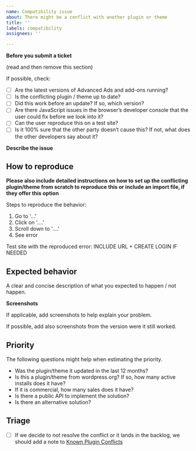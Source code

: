 ```yaml
---
name: Compatibility issue
about: There might be a conflict with another plugin or theme
title: ''
labels: compatibility
assignees: ''

---
```


**Before you submit a ticket**

(read and then remove this section)

If possible, check:

- [ ] Are the latest versions of Advanced Ads and add-ons running?
- [ ] Is the conflicting plugin / theme up to date?
- [ ] Did this work before an update? If so, which version?
- [ ] Are there JavaScript issues in the browser’s developer console that the user could fix before we look into it?
- [ ] Can the user reproduce this on a test site?
- [ ] Is it 100% sure that the other party doesn’t cause this? If not, what does the other developers say about it?

**Describe the issue**

How to reproduce
---

**Please also include detailed instructions on how to set up the conflicting plugin/theme from scratch to reproduce this or include an import file, if they offer this option**

Steps to reproduce the behavior:

1. Go to '...'
2. Click on '....'
3. Scroll down to '....'
4. See error

Test site with the reproduced error: INCLUDE URL + CREATE LOGIN IF NEEDED

Expected behavior
---

A clear and concise description of what you expected to happen / not happen.

**Screenshots**

If applicable, add screenshots to help explain your problem.

If possible, add also screenshots from the version were it still worked.

Priority
---

The following questions might help when estimating the priority.

- Was the plugin/theme it updated in the last 12 months?
- Is this a plugin/theme from wordpress.org? If so, how many active installs does it have?
- If it is commercial, how many sales does it have?
- Is there a public API to implement the solution?
- Is there an alternative solution?

Triage
---

- [ ] If we decide to not resolve the conflict or it lands in the backlog, we should add a note to [Known Plugin Conflicts](https://wpadvancedads.com/manual/known-plugin-conflicts/)
